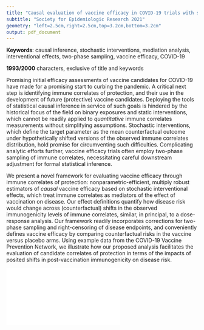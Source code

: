 ```yaml
---
title: "Causal evaluation of vaccine efficacy in COVID-19 trials with stochastic interventional effects (SER 2021)"
subtitle: "Society for Epidemiologic Research 2021"
geometry: "left=2.5cm,right=2.5cm,top=3.2cm,bottom=3.2cm"
output: pdf_document
---
```


__Keywords__: causal inference, stochastic interventions, mediation analysis,
interventional effects, two-phase sampling, vaccine efficacy, COVID-19

__1993/2000__ characters, exclusive of title and keywords

Promising initial efficacy assessments of vaccine candidates for COVID-19 have
made for a promising start to curbing the pandemic. A critical next step is
identifying immune correlates of protection, and their use in the development of
future (protective) vaccine candidates. Deploying the tools of statistical
causal inference in service of such goals is hindered by the historical focus of
the field on binary exposures and static interventions, which cannot be readily
applied to _quantitative_ immune correlates measurements without simplifying
assumptions. Stochastic interventions, which define the target parameter as the
mean counterfactual outcome under hypothetically shifted versions of the
observed immune correlates distribution, hold promise for circumventing such
difficulties. Complicating analytic efforts further, vaccine efficacy trials
often employ two-phase sampling of immune correlates, necessitating careful
downstream adjustment for formal statistical inference.

We present a novel framework for evaluating vaccine efficacy through immune
correlates of protection: nonparametric-efficient, multiply robust estimators of
_causal_ vaccine efficacy based on stochastic interventional effects, which
treat immune correlates as mediators of the effect of vaccination on disease.
Our effect definitions quantify how disease risk would change across
(counterfactual) shifts in the observed immunogenicity levels of immune
correlates, similar, in principal, to a dose-response analysis. Our framework
readily incorporates corrections for two-phase sampling and right-censoring of
disease endpoints, and conveniently defines vaccine efficacy by comparing
counterfactual risks in the vaccine versus placebo arms. Using example data from
the COVID-19 Vaccine Prevention Network, we illustrate how our proposed analysis
facilitates the evaluation of candidate correlates of protection in terms of the
impacts of posited shifts in post-vaccination immunogenicity on disease risk.

![](./img/ve_summary_Day57bindSpike.pdf)

